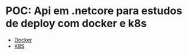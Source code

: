 # POC: Api em .netcore para estudos de deploy com docker e k8s
 
- [Docker](https://www.docker.com/get-started)
- [K8S](https://kubernetes.io/pt/docs/home/)
